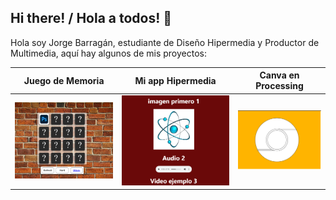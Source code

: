 ## Hi there! / Hola a todos! 👋

Hola soy Jorge Barragán, estudiante de Diseño Hipermedia y Productor de Multimedia, aquí hay algunos de mis proyectos:


| **Juego de Memoria** | **Mi app Hipermedia** | **Canva en Processing** | 
| --- | --- | --- |
| [![Juego de Memoria](https://github.com/jlbarraganm/jlbarraganm/blob/main/recursos/proyecto1.png?raw=true)](https://github.com/jlbarraganm/Memory-Game) | [![Mi app Hipermedia](https://github.com/jlbarraganm/jlbarraganm/blob/main/recursos/proyecto2.png?raw=true)](https://github.com/jlbarraganm/mi-app-hipermedia) | [![Canva en Processing](https://github.com/jlbarraganm/jlbarraganm/blob/main/recursos/proyecto4.png?raw=true)](https://github.com/jlbarraganm/mi-primer-codigo) |


<!--
**jlbarraganm/jlbarraganm** is a ✨ _special_ ✨ repository because its `README.md` (this file) appears on your GitHub profile.

Here are some ideas to get you started:

- 🔭 I’m currently working on ...
- 🌱 I’m currently learning ...
- 👯 I’m looking to collaborate on ...
- 🤔 I’m looking for help with ...
- 💬 Ask me about ...
- 📫 How to reach me: ...
- 😄 Pronouns: ...
- ⚡ Fun fact: ...
-->
